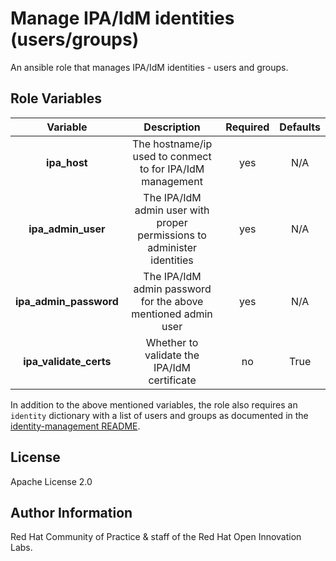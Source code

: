 Manage IPA/IdM identities (users/groups)
========================================

An ansible role that manages IPA/IdM identities - users and groups.


Role Variables
--------------

| Variable | Description | Required | Defaults |
|:--------:|:-----------:|:--------:|:--------:|
|**ipa_host**|The hostname/ip used to conmect to for IPA/IdM management|yes|N/A|
|**ipa_admin_user**|The IPA/IdM admin user with proper permissions to administer identities|yes|N/A|
|**ipa_admin_password**|The IPA/IdM admin password for the above mentioned admin user|yes|N/A|
|**ipa_validate_certs**|Whether to validate the IPA/IdM certificate|no|True|

In addition to the above mentioned variables, the role also requires an `identity` dictionary with a list of users and groups as documented in the [identity-management README](../README.md).


License
-------

Apache License 2.0


Author Information
------------------

Red Hat Community of Practice & staff of the Red Hat Open Innovation Labs.
